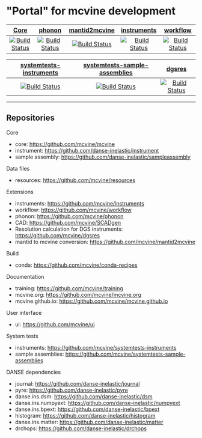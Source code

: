 # "Portal" for mcvine development

| [Core](https://github.com/mcvine/mcvine) | [phonon](https://github.com/mcvine/phonon) | [mantid2mcvine](https://github.com/mcvine/mantid2mcvine) | [instruments](https://github.com/mcvine/instruments) | [workflow](https://github.com/mcvine/workflow) |
| :---: | :---: | :---: | :---: | :---: |
| [![Build Status](https://github.com/mcvine/mcvine/workflows/CI/badge.svg)](https://github.com/mcvine/mcvine/actions?query=workflow%3ACI) |  [![Build Status](https://github.com/mcvine/phonon/workflows/CI/badge.svg)](https://github.com/mcvine/phonon/actions?query=workflow%3ACI) | [![Build Status](https://travis-ci.com/mcvine/mantid2mcvine.svg?branch=master)](https://travis-ci.com/mcvine/mantid2mcvine) | [![Build Status](https://travis-ci.com/mcvine/instruments.svg?branch=master)](https://travis-ci.com/mcvine/instruments) | [![Build Status](https://travis-ci.com/mcvine/workflow.svg?branch=master)](https://travis-ci.com/mcvine/workflow) |

| [systemtests-instruments](https://github.com/mcvine/systemtests-instruments) | [systemtests-sample-assemblies](https://github.com/mcvine/systemtests-sample-assemblies) | [dgsres](https://github.com/mcvine/dgsres) | 
| :---: | :---: | :---: |
|  [![Build Status](https://codebuild.us-east-1.amazonaws.com/badges?uuid=eyJlbmNyeXB0ZWREYXRhIjoieVJqNXhNT2Q5aW1OWmVFS2pJZWtKM2tMN3NiZmJ4bk0zR21UY2pYVTNWNXNKMDdwRXo4YUhqakNwL1Q1NTNXMDZvNXR6TFlKdUd0Z3IxSjFXYTdpcU9RPSIsIml2UGFyYW1ldGVyU3BlYyI6IkZqOFNzeS9zKzVIcXJwQ28iLCJtYXRlcmlhbFNldFNlcmlhbCI6MX0%3D&branch=master)](https://console.aws.amazon.com/codesuite/codebuild/668650830132/projects/mcvine-systemtests-instruments/) |  [![Build Status](https://travis-ci.com/mcvine/systemtests-sample-assemblies.svg?branch=master)](https://travis-ci.com/mcvine/systemtests-sample-assemblies) | [![Build Status](https://codebuild.us-east-1.amazonaws.com/badges?uuid=eyJlbmNyeXB0ZWREYXRhIjoibUZKS0FlY080d1I3ZVFyM2ZMVm8reFJGemNYcTFBOE9mVG1rWkVVcnVYOStmaHNIOGUvb1piL2FTT2NWbGJVRXlOVkFKK2N3OXQ2ZzlGOXZTL0MrZ3pRPSIsIml2UGFyYW1ldGVyU3BlYyI6Iit6YVNCQXZHL3lUUVUzdXkiLCJtYXRlcmlhbFNldFNlcmlhbCI6MX0%3D&branch=master)](https://console.aws.amazon.com/codesuite/codebuild/668650830132/projects/mcvine-dgsres-py2) | 

---

## Repositories

Core
* core: https://github.com/mcvine/mcvine
* instrument: https://github.com/danse-inelastic/instrument
* sample assembly: https://github.com/danse-inelastic/sampleassembly

Data files
* resources: https://github.com/mcvine/resources

Extensions
* instruments: https://github.com/mcvine/instruments
* workflow: https://github.com/mcvine/workflow
* phonon: https://github.com/mcvine/phonon
* CAD: https://github.com/mcvine/SCADgen
* Resolution calculation for DGS instruments: https://github.com/mcvine/dgsres
* mantid to mcvine conversion: https://github.com/mcvine/mantid2mcvine

Build
* conda: https://github.com/mcvine/conda-recipes

Documentation
* training: https://github.com/mcvine/training
* mcvine.org: https://github.com/mcvine/mcvine.org
* mcvine.github.io: https://github.com/mcvine/mcvine.github.io

User interface
* ui: https://github.com/mcvine/ui

System tests
* instruments: https://github.com/mcvine/systemtests-instruments
* sample assemblies: https://github.com/mcvine/systemtests-sample-assemblies

DANSE dependencies
* journal: https://github.com/danse-inelastic/journal
* pyre: https://github.com/danse-inelastic/pyre
* danse.ins.dsm: https://github.com/danse-inelastic/dsm
* danse.ins.numpyext: https://github.com/danse-inelastic/numpyext
* danse.ins.bpext: https://github.com/danse-inelastic/bpext
* histogram: https://github.com/danse-inelastic/histogram
* danse.ins.matter: https://github.com/danse-inelastic/matter
* drchops: https://github.com/danse-inelastic/drchops
